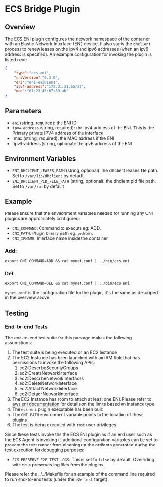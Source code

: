 # ECS Bridge Plugin

## Overview

The ECS ENI plugin configures the network namespace of the container with an
Elastic Network Interface (ENI) device. It also starts the `dhclient` process to
renew leases on the ipv4 and ipv6 addresses (when an ipv6 address is specified).
An example configuration for invoking the plugin is listed next:
```json
{
    "type":"ecs-eni",
    "cniVersion":"0.3.0",
    "eni":"eni-eni01en1",
    "ipv4-address":"172.31.31.65/20",
    "mac":"01:23:45:67:89:ab"
}
```

## Parameters
* `eni` (string, required): the ENI ID
* `ipv4-address` (string, required): the ipv4 address of the ENI. This is the
Primary private IPV4 address of the interface
* `mac (string, required): the MAC address if the ENI
* `ipv6-address (string, optional): the ipv6 address of the ENI

## Environment Variables
* `ENI_DHCLIENT_LEASES_PATH` (string, optional): the dhclient leases file path.
Set to `/var/lib/dhclient` by default
* `ENI_DHCLIENT_PID_FILE_PATH` (string, optional): the dhclient pid file path.
Set to `/var/run` by default  

## Example
Please ensure that the environment variables needed for running any CNI plugins
are appropriately configured:
* `CNI_COMMAND`: Command to execute eg: ADD.
* `CNI_PATH`: Plugin binary path eg: `pwd`/bin.
* `CNI_IFNAME`: Interface name inside the container

### Add:
```
export CNI_COMMAND=ADD && cat mynet.conf | ../bin/ecs-eni
```

### Del:
```
export CNI_COMMAND=DEL && cat mynet.conf | ../bin/ecs-eni
```

`mynet.conf` is the configuration file for the plugin, it's the same as descriped
in the overview above.

## Testing

### End-to-end Tests

The end-to-end test suite for this package makes the following assumptions:
1. The test suite is being executed on an EC2 Instance
2. The EC2 Instance has been launched with an IAM Role that has permissions to
   invoke the following APIs:
   1. ec2:DescribeSecurityGroups
   2. ec2:CreateNetworkInterface
   3. ec2:DescribeNetworkInterfaces
   4. ec2:DeleteNetworkInterface
   5. ec2:AttachNetworkInterface
   6. ec2:DetachNetworkInterface
3. The EC2 Instance has room to attach at least one ENI. Please refer to 
[aws eni documentation](http://docs.aws.amazon.com/AWSEC2/latest/UserGuide/using-eni.html#AvailableIpPerENI) for details on the limits based on instance type
4. The `ecs-eni` plugin executable has been built
5. The `CNI_PATH` environment variable points to the location of these plugins
6. The test is being executed with `root` user privileges

Since these tests invoke the the ECS ENI plugin as if an end user such as 
the ECS Agent is invoking it, additional configuration variables can be set to 
prevent the test runner from cleaning up the artifacts generated during the test 
execution for debugging purposes: 
* `ECS_PRESERVE_E2E_TEST_LOGS`: This is set to `false` by default.
Overriding with `true` preserves log files from the plugins

Please refer the ../../Makefile for an example of the command line required to 
run end-to-end tests (under the `e2e-test` target).
